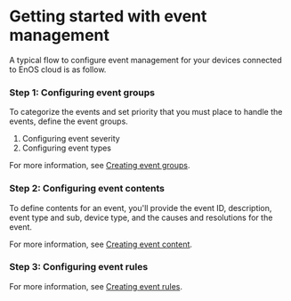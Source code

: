 # Getting started with event management
<!--
The short description should be a single, concise paragraph that contains one or two sentences and no more than 50 words.
Briefly mention what the user's learning goal is and include the following SEO keywords in the title short description: EnOS, ServiceName, tutorial.
-->

A typical flow to configure event management for your devices connected to EnOS cloud is as follow.

### Step 1: Configuring event groups

To categorize the events and set priority that you must place to handle the events, define the event groups.

1. Configuring event severity
2. Configuring event types

For more information, see [Creating event groups](create_event_group.md).

### Step 2: Configuring event contents

To define contents for an event, you'll provide the event ID, description, event type and sub, device type, and the causes and resolutions for the event.

For more information, see [Creating event content](create_event_content.md).


### Step 3: Configuring event rules

For more information, see [Creating event rules](create_event_rule.md).
